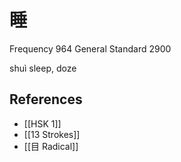 # 睡
Frequency 964
General Standard 2900

shuì
sleep, doze

## References
- [[HSK 1]]
- [[13 Strokes]]
- [[目 Radical]]